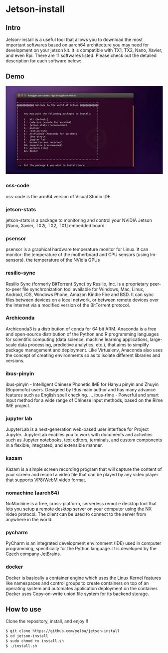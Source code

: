 # Jetson-install

## Intro

Jetson-install is a useful tool that allows you to download the most important softwares based on aarch64 architecture you may need for development on your jetson kit. It is compatible with TX1, TX2, Nano, Xavier, and even Rpi. There are 11 softwares listed. Please check out the detailed description for each software below:

## Demo

![](demo.png)

### oss-code

oss-code is the arm64 version of Visual Studio IDE.

### jetson-stats

jetson-stats is a package to monitoring and control your NVIDIA Jetson [Nano, Xavier, TX2i, TX2, TX1] embedded board.

### psensor

psensor is a graphical hardware temperature monitor for Linux. It can monitor: the temperature of the motherboard and CPU sensors (using lm-sensors). the temperature of the NVidia GPUs

### resilio-sync

Resilio Sync (formerly BitTorrent Sync) by Resilio, Inc. is a proprietary peer-to-peer file synchronization tool available for Windows, Mac, Linux, Android, iOS, Windows Phone, Amazon Kindle Fire and BSD. It can sync files between devices on a local network, or between remote devices over the Internet via a modified version of the BitTorrent protocol.

### Archiconda

Archiconda3 is a distribution of conda for 64 bit ARM. Anaconda is a free and open-source distribution of the Python and R programming languages for scientific computing (data science, machine learning applications, large-scale data processing, predictive analytics, etc.), that aims to simplify package management and deployment. Like Virtualenv, Anaconda also uses the concept of creating environments so as to isolate different libraries and versions.

### ibus-pinyin	

ibus-pinyin - Intelligent Chinese Phonetic IME for Hanyu pinyin and Zhuyin (Bopomofo) users. Designed by IBus main author and has many advance features such as English spell checking. ... ibus-rime - Powerful and smart input method for a wide range of Chinese input methods, based on the Rime IME project.

### jupyter lab	

JupyterLab is a next-generation web-based user interface for Project Jupyter. JupyterLab enables you to work with documents and activities such as Jupyter notebooks, text editors, terminals, and custom components in a flexible, integrated, and extensible manner.

### kazam

Kazam is a simple screen recording program that will capture the content of your screen and record a video file that can be played by any video player that supports VP8/WebM video format.

### nomachine (aarch64)

NoMachine is a free, cross-platform, serverless remot e desktop tool that lets you setup a remote desktop server on your computer using the NX video protocol. The client can be used to connect to the server from anywhere in the world.

### pycharm

PyCharm is an integrated development environment (IDE) used in computer programming, specifically for the Python language. It is developed by the Czech company JetBrains.

### docker

Docker is basically a container engine which uses the Linux Kernel features like namespaces and control groups to create containers on top of an operating system and automates application deployment on the container. Docker uses Copy-on-write union file system for its backend storage.

## How to use

Clone the repository, install, and enjoy !!
```
$ git clone https://github.com/yqlbu/jetson-install
$ cd jetson-install
$ sudo chmod +x install.sh 
$ ./install.sh
```
